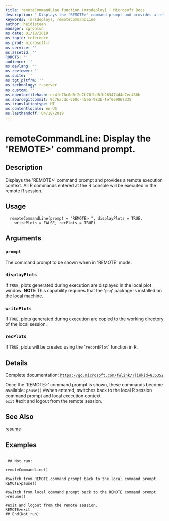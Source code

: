 ```yaml
---
title: remoteCommandLine function (mrsdeploy) | Microsoft Docs
description: " Displays the 'REMOTE>' command prompt and provides a remote execution context.  All R commands entered at the R console will be executed in the remote R session. "
keywords: (mrsdeploy), remoteCommandLine
author: heidisteen
manager: cgronlun
ms.date: 01/18/2019
ms.topic: reference
ms.prod: microsoft-r
ms.service: ''
ms.assetid: ''
ROBOTS: ''
audience: ''
ms.devlang: ''
ms.reviewer: ''
ms.suite: ''
ms.tgt_pltfrm: ''
ms.technology: r-server
ms.custom: ''
ms.openlocfilehash: ec4fe70c0d0f2e7b70fbd8fb263474d4d7ec460b
ms.sourcegitcommit: 9c76acdc-560c-45e5-982b-fef069067335
ms.translationtype: HT
ms.contentlocale: en-US
ms.lasthandoff: 04/18/2019
---
```

 # <a name="remotecommandline-display-the-remote-command-prompt"></a>remoteCommandLine: Display the 'REMOTE>' command prompt. 
 ## <a name="description"></a>Description

Displays the 'REMOTE>' command prompt and provides a remote execution context.  All R commands entered at the R console will be executed in the remote R session.


 ## <a name="usage"></a>Usage

```   
  remoteCommandLine(prompt = "REMOTE> ", displayPlots = TRUE,
    writePlots = FALSE, recPlots = TRUE)

```

 ## <a name="arguments"></a>Arguments



 ### `prompt`
 The command prompt to be shown when in 'REMOTE' mode. 



 ### `displayPlots`
 If `TRUE`, plots generated during execution are displayed in the local plot window. **NOTE** This capability requires that the '`png`' package is installed on the local machine. 



 ### `writePlots`
 If `TRUE`, plots generated during execution are copied to the working directory of the local session. 



 ### `recPlots`
 If `TRUE`, plots will be created using the '`recordPlot`' function in R. 



 ## <a name="details"></a>Details

Complete documentation: [`https://go.microsoft.com/fwlink/?linkid=836352`](https://go.microsoft.com/fwlink/?linkid=836352)


Once the 'REMOTE>' command prompt is shown, these commands become available: `pause()` #when entered, switches back to the local R session command prompt and local execution context.  
`exit` #exit and logout from the remote session.


 ## <a name="see-also"></a>See Also

[resume](resume.md)

 ## <a name="examples"></a>Examples

 ```

  ## Not run:

remoteCommandLine()

#switch from REMOTE command prompt back to the local command prompt.
REMOTE>pause()

#switch from local command prompt back to the REMOTE command prompt.
>resume()

#exit and logout from the remote session.
REMOTE>exit
 ## End(Not run) 
```

